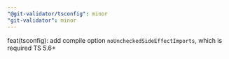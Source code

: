 ```yaml
---
"@git-validator/tsconfig": minor
"git-validator": minor
---
```


feat(tsconfig): add compile option `noUncheckedSideEffectImports`, which is required TS 5.6+
